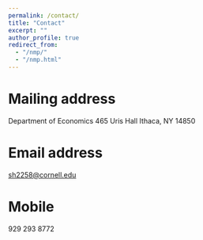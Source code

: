 ```yaml
---
permalink: /contact/
title: "Contact"
excerpt: ""
author_profile: true
redirect_from: 
  - "/nmp/"
  - "/nmp.html"
---
```



Mailing address 
======
Department of Economics
465 Uris Hall
Ithaca, NY 14850

Email address 
======
sh2258@cornell.edu

Mobile
======
929 293 8772
